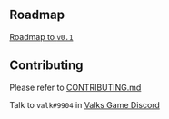 ## Roadmap
[Roadmap to `v0.1`](https://github.com/Valks-Games/valks-game/issues/2)

## Contributing
Please refer to [CONTRIBUTING.md](https://github.com/Valks-Games/valks-game/blob/main/.github/CONTRIBUTING.md)

Talk to `valk#9904` in [Valks Game Discord](https://discord.gg/cDNf8ja)
